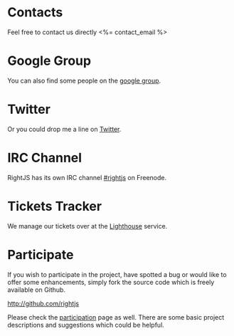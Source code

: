 # Contacts

Feel free to contact us directly <%= contact_email %>


# Google Group

You can also find some people on the [google group](http://groups.google.com/group/rightjs).

# Twitter

Or you could drop me a line on [Twitter](http://twitter.com/rightjs).

# IRC Channel

RightJS has its own IRC channel [#rightjs](irc://irc.freenode.net/rightjs) on Freenode.

# Tickets Tracker

We manage our tickets over at the [Lighthouse](<%= RIGHTJS_TICKETS_TRACKER_URL %>) service.

# Participate

If you wish to participate in the project, have spotted a bug or would like to offer some 
enhancements, simply fork the source code which is freely available on Github.

<http://github.com/rightjs>

Please check the [participation](/participate) page as well. There are some basic project
descriptions and suggestions which could be helpful.